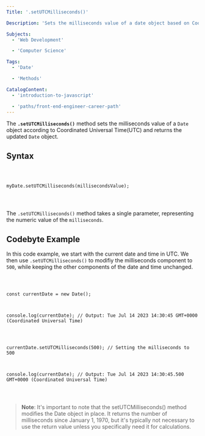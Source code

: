 ```yaml
---
Title: '.setUTCMilliseconds()'

Description: 'Sets the milliseconds value of a date object based on Coordinated Universal Time (UTC).'

Subjects:
  - 'Web Development'

  - 'Computer Science'

Tags:
  - 'Date'

  - 'Methods'

CatalogContent:
  - 'introduction-to-javascript'

  - 'paths/front-end-engineer-career-path'
---
```


The **`.setUTCMilliseconds()`** method sets the milliseconds value of a `Date` object according to Coordinated Universal Time(UTC) and returns the updated `Date` object.

## Syntax

```pseudo



myDate.setUTCMilliseconds(millisecondsValue);




```

The `.setUTCMilliseconds()` method takes a single parameter, representing the numeric value of the `milliseconds`.

## Codebyte Example

In this code example, we start with the current date and time in UTC. We then use `.setUTCMilliseconds()` to modifiy the milliseconds component to `500`, while keeping the other components of the date and time unchanged.

```codebyte/javascript



const currentDate = new Date();



console.log(currentDate); // Output: Tue Jul 14 2023 14:30:45 GMT+0000 (Coordinated Universal Time)




currentDate.setUTCMilliseconds(500); // Setting the milliseconds to 500



console.log(currentDate); // Output: Tue Jul 14 2023 14:30:45.500 GMT+0000 (Coordinated Universal Time)




```

> **Note**: It's important to note that the setUTCMilliseconds() method modifies the Date object in place. It returns the number of milliseconds since January 1, 1970, but it's typically not necessary to use the return value unless you specifically need it for calculations.
